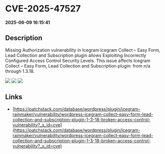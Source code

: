 # CVE-2025-47527

**2025-06-09 16:15:41**

## Description
Missing Authorization vulnerability in Icegram Icegram Collect – Easy Form, Lead Collection and Subscription plugin allows Exploiting Incorrectly Configured Access Control Security Levels. This issue affects Icegram Collect – Easy Form, Lead Collection and Subscription plugin: from n/a through 1.3.18.

![](https://img.shields.io/static/v1?label=Score&message=7.1&color=red)
![](https://img.shields.io/static/v1?label=Severity&message=HIGH&color=red)
![](https://img.shields.io/static/v1?label=CWE&message=Auth&color=green)

## Links
- [https://patchstack.com/database/wordpress/plugin/icegram-rainmaker/vulnerability/wordpress-icegram-collect-easy-form-lead-collection-and-subscription-plugin-1-3-18-broken-access-control-vulnerability?_s_id=cve](https://patchstack.com/database/wordpress/plugin/icegram-rainmaker/vulnerability/wordpress-icegram-collect-easy-form-lead-collection-and-subscription-plugin-1-3-18-broken-access-control-vulnerability?_s_id=cve)
